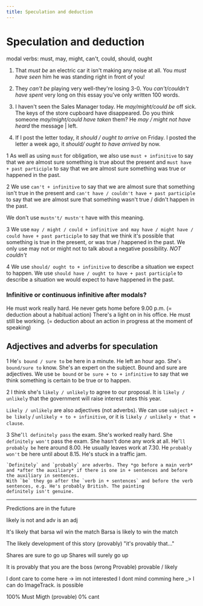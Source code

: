 ```yaml
---
title: Speculation and deduction
---
```


# Speculation and deduction

modal verbs: must, may, might, can't, could, should, ought

1. That _must be_ an electric car it isn't making any noise at all.
   You _must have seen_ him he was standing right in front of you!

2. They _can't be_ playing very well-they're losing 3-0.
   You _can't/couldn't have spent_ very long on this essay you've only written 100 words.

3. I haven't seen the Sales Manager today. He _may/might/could be_ off sick.
   The keys of the store cupboard have disappeared. Do you think someone _may/might/could have taken_ them?
   He _may / might not have heard_ the message | left.

4. If I post the letter today, it _should / ought to arrive_ on Friday.
   I posted the letter a week ago, it _should/ ought to have arrived_ by now.

1 As well as using `must` for obligation, we also use `must + infinitive` to say that we are almost sure something is true about the present and `must have + past participle` to say that we are almost sure something was true or happened in the past.

2 We use `can't + infinitive` to say that we are almost sure that something isn't true in the present and `can't have / couldn't have + past participle` to say that we are almost sure that something wasn't true / didn't happen in the past.

We don't use `mustn't/ mustn't` have with this meaning.

3 We use `may / might / could + infinitive and may have / might have / could have + past participle` to say that we think it's possible that something is true in the present, or was true / happened in the past. We only use may not or might not to talk about a negative possibility. _NOT couldn't_

4 We use `should/ ought to + infinitive` to describe a situation we expect to happen. We use `should have / ought to have + past participle` to describe a situation we would expect to have happened in the past.

### Infinitive or continuous infinitive after modals?

He must work really hard. He never gets home before 9.00 p.m.
(= deduction about a habitual action)
There's a light on in his office. He must still be working. (= deduction about an action in progress at the moment of speaking)

## Adjectives and adverbs for speculation

1 He'`s bound / sure to` be here in a minute. He left an hour ago. She'`s bound/sure to` know. She's an expert on the subject.
Bound and sure are adjectives. We use `be bound` or `be sure + to + infinitive` to say that we think something is certain to be true or to happen.

2 I think she's `likely / unlikely` to agree to our proposal. It is `likely / unlikely` that the government will raise interest rates this year.

`Likely / unlikely` are also adjectives (not adverbs). We can use `subject + be likely` / `unlikely + to + infinitive`, or it is `likely / unlikely + that + clause`.

3 She'`ll definitely pass` the exam. She's worked really hard.
She `definitely won't` pass the exam. She hasn't done any work at all.
He'`ll probably be` here around 8.00. He usually leaves work at 7.30.
He `probably won't` be here until about 8.15. He's stuck in a traffic jam.

    `Definitely` and `probably` are adverbs. They *go before a main verb* and *after the auxiliary* if there is one in + sentences and before the auxiliary in sentences.
    With `be` they go after the `verb in + sentences` and before the verb sentences, e.g. He's probably British. The painting definitely isn't genuine.

---

Predictions are in the future

likely is not and adv is an adj

It's likely that barsa wil win the match
Barsa is likely to win the match

The likely development of this story (provably)
"it's provably that..."

Shares are sure to go up
Shares will surely go up

It is provably that you are the boss (wrong Provable)
provable / likely

I dont care to come here -> im not interested
I dont mind comming here \_> I can do ImageTrack. is possible

100% Must
Migth (provable)
0% cant
